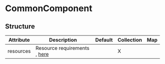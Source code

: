 # CommonComponent 
 

## Structure 
 

| Attribute | Description                                                | Default | Collection | Map  |
| --------- | ---------------------------------------------------------- | ------- | ---------- | ---  |
| resources | Resource requirements , [here](k8s/Resources/Resources.md) |         | X          |      |